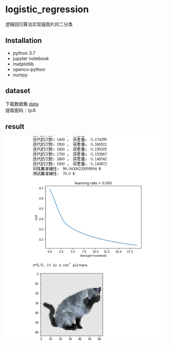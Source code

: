 # logistic_regression
逻辑回归算法实现猫图片的二分类
## Installation
  * python 3.7
  * jupyter notebook
  * matplotlib
  * opencv-python
  * numpy
## dataset
下载数据集:[data](https://pan.baidu.com/s/1MKwk7s0U6Wr7_9DYiyX--Q)  
提取密码：tjc8
## result
![result](https://github.com/initbin/logistic_regression/blob/master/result/result.png)
